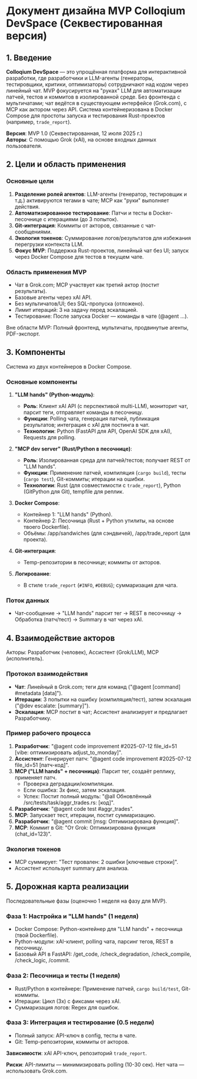 # Документ дизайна MVP Colloqium DevSpace (Секвестированная версия)

## 1. Введение

**Colloqium DevSpace** — это упрощённая платформа для интерактивной разработки, где разработчики и LLM-агенты (генераторы, тестировщики, критики, оптимизаторы) сотрудничают над кодом через линейный чат. MVP фокусируется на "руках" LLM для автоматизации патчей, тестов и коммитов в изолированной среде. Без фронтенда с мультичатами; чат ведётся в существующем интерфейсе (Grok.com), с MCP как актором через API. Система контейнеризована в Docker Compose для простоты запуска и тестирования Rust-проектов (например, `trade_report`).

**Версия**: MVP 1.0 (Секвестированная, 12 июля 2025 г.)  
**Авторы**: С помощью Grok (xAI), на основе входных данных пользователя.

## 2. Цели и область применения

### Основные цели
1. **Разделение ролей агентов**: LLM-агенты (генератор, тестировщик и т.д.) активируются тегами в чате; MCP как "руки" выполняет действия.
2. **Автоматизированное тестирование**: Патчи и тесты в Docker-песочнице с итерациями (до 3 попыток).
3. **Git-интеграция**: Коммиты от акторов, связанные с чат-сообщениями.
4. **Экология токенов**: Суммирование логов/результатов для избежания перегрузки контекста LLM.
5. **Фокус MVP**: Поддержка Rust-проектов, линейный чат без UI; запуск через Docker Compose для тестов в текущем чате.

### Область применения MVP
- Чат в Grok.com; MCP участвует как третий актор (постит результаты).
- Базовые агенты через xAI API.
- Без мультичатов/UI; без SQL-пропуска (отложено).
- Лимит итераций: 3 на задачу перед эскалацией.
- Тестирование: После запуска Docker — команды в чате (@agent ...).

Вне области MVP: Полный фронтенд, мультичаты, продвинутые агенты, PDF-экспорт.

## 3. Компоненты

Система из двух контейнеров в Docker Compose.

### Основные компоненты
1. **"LLM hands" (Python-модуль)**:
   - **Роль**: Клиент xAI API (с перспективой multi-LLM), мониторит чат, парсит теги, отправляет команды в песочницу.
   - **Функции**: Polling чата, генерация патчей, публикация результатов; интеграция с xAI для постинга в чат.
   - **Технологии**: Python (FastAPI для API, OpenAI SDK для xAI), Requests для polling.

2. **"MCP dev server" (Rust/Python в песочнице)**:
   - **Роль**: Изолированная среда для патчей/тестов; получает REST от "LLM hands".
   - **Функции**: Применение патчей, компиляция (`cargo build`), тесты (`cargo test`), Git-коммиты; итерации на ошибки.
   - **Технологии**: Rust (для совместимости с `trade_report`), Python (GitPython для Git), tempfile для реплик.

3. **Docker Compose**:
   - Контейнер 1: "LLM hands" (Python).
   - Контейнер 2: Песочница (Rust + Python утилиты, на основе твоего Dockerfile).
   - Объёмы: /app/sandwiches (для сэндвичей), /app/trade_report (для проекта).

4. **Git-интеграция**:
   - Temp-репозитории в песочнице; коммиты от акторов.

5. **Логирование**:
   - В стиле `trade_report` (`#INFO`, `#DEBUG`); суммаризация для чата.

### Поток данных
- Чат-сообщение → "LLM hands" парсит тег → REST в песочницу → Обработка (патч/тест) → Summary в чат через xAI.

## 4. Взаимодействие акторов

Акторы: Разработчик (человек), Ассистент (Grok/LLM), MCP (исполнитель).

### Протокол взаимодействия
- **Чат**: Линейный в Grok.com; теги для команд ("@agent [command] #metadata [data]").
- **Итерации**: 3 попытки на ошибку (компиляция/тест), затем эскалация ("@dev escalate: [summary]").
- **Эскалация**: MCP постит в чат; Ассистент анализирует и предлагает Разработчику.

### Пример рабочего процесса
1. **Разработчик**: "@agent code improvement #2025-07-12 file_id=51 [vibe: оптимизировать adjust_to_monday]".
2. **Ассистент**: Генерирует патч: "@agent code improvement #2025-07-12 file_id=51 [патч-код]".
3. **MCP ("LLM hands" + песочница)**: Парсит тег, создаёт реплику, применяет патч.
   - Проверка деградации/компиляции.
   - Если ошибка: 3x фикс, затем эскалация.
   - Успех: Постит полный модуль: "@all Обновлённый /src/tests/task/aggr_trades.rs: [код]".
4. **Разработчик**: "@agent code test #aggr_trades".
5. **MCP**: Запускает тест, итерации, постит суммаризацию.
6. **Разработчик**: "@agent commit [msg: Оптимизирована функция]".
7. **MCP**: Коммит в Git: "От Grok: Оптимизирована функция (chat_id=123)".

### Экология токенов
- MCP суммирует: "Тест провален: 2 ошибки [ключевые строки]".
- Ассистент использует summary для анализа.

## 5. Дорожная карта реализации

Последовательные фазы (оценочно 1 неделя на фазу для MVP).

### Фаза 1: Настройка и "LLM hands" (1 неделя)
- Docker Compose: Python-контейнер для "LLM hands" + песочница (твой Dockerfile).
- Python-модули: xAI-клиент, polling чата, парсинг тегов, REST в песочницу.
- Базовый API в FastAPI: /get_code, /check_degradation, /check_compile, /check_logic, /commit.

### Фаза 2: Песочница и тесты (1 неделя)
- Rust/Python в контейнере: Применение патчей, `cargo build/test`, Git-коммиты.
- Итерации: Цикл (3x) с фиксами через xAI.
- Суммаризация логов: Regex для ошибок.

### Фаза 3: Интеграция и тестирование (0.5 недели)
- Полный запуск: API-ключ в config, тесты в чате.
- Git: Temp-репозитории, коммиты от акторов.

**Зависимости**: xAI API-ключ, репозиторий `trade_report`.

**Риски**: API-лимиты — минимизировать polling (10-30 сек). Нет чата — использовать Grok.com.

